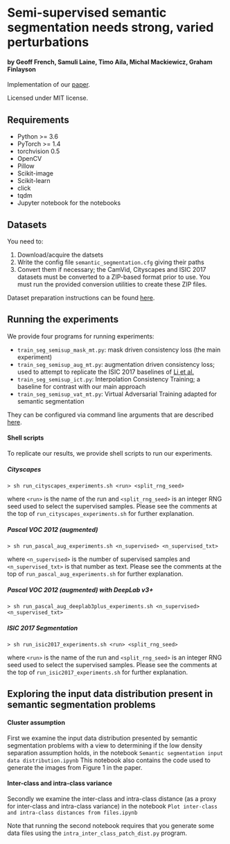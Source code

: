 # Semi-supervised semantic segmentation needs strong, varied perturbations
#### by Geoff French, Samuli Laine, Timo Aila, Michal Mackiewicz, Graham Finlayson
Implementation of our [paper](https://arxiv.org/abs/1906.01916).


Licensed under MIT license.


## Requirements

- Python >= 3.6
- PyTorch >= 1.4
- torchvision 0.5
- OpenCV
- Pillow
- Scikit-image
- Scikit-learn
- click
- tqdm
- Jupyter notebook for the notebooks

## Datasets

You need to:

1. Download/acquire the datsets
2. Write the config file `semantic_segmentation.cfg` giving their paths
3. Convert them if necessary; the CamVid, Cityscapes and ISIC 2017 datasets must be converted
to a ZIP-based format prior to use. You must run the provided conversion utilities to create these ZIP files.

Dataset preparation instructions can be found [here](./DATASETS.md).


## Running the experiments

We provide four programs for running experiments:

- `train_seg_semisup_mask_mt.py`: mask driven consistency loss (the main experiment) 
- `train_seg_semisup_aug_mt.py`: augmentation driven consistency loss; used to attempt to replicate the
 ISIC 2017 baselines of [Li et al.](https://arxiv.org/abs/1808.03887)
- `train_seg_semisup_ict.py`: Interpolation Consistency Training; a baseline for contrast with our main
approach
- `train_seg_semisup_vat_mt.py`: Virtual Adversarial Training adapted for semantic segmentation

They can be configured via command line arguments that are described [here](./CMDLINE_OPTIONS.md).


#### Shell scripts
To replicate our results, we provide shell scripts to run our experiments.

##### Cityscapes
```
> sh run_cityscapes_experiments.sh <run> <split_rng_seed>
```
where `<run>` is the name of the run and `<split_rng_seed>` is an integer RNG seed used to select
the supervised samples. Please see the comments
at the top of `run_cityscapes_experiments.sh` for further explanation.
  
##### Pascal VOC 2012 (augmented)
```
> sh run_pascal_aug_experiments.sh <n_supervised> <n_supervised_txt>
```
where `<n_supervised>` is the number of supervised samples and `<n_supervised_txt>` is that number as text.
Please see the comments at the top of `run_pascal_aug_experiments.sh` for further explanation.

##### Pascal VOC 2012 (augmented) with DeepLab v3+
```
> sh run_pascal_aug_deeplab3plus_experiments.sh <n_supervised> <n_supervised_txt>
```

##### ISIC 2017 Segmentation
```
> sh run_isic2017_experiments.sh <run> <split_rng_seed>
```
where `<run>` is the name of the run and `<split_rng_seed>` is an integer RNG seed used to select
the supervised samples. Please see the comments
at the top of `run_isic2017_experiments.sh` for further explanation.


## Exploring the input data distribution present in semantic segmentation problems

#### Cluster assumption
First we examine the input data distribution presented by semantic segmentation problems
with a view to determining if the low density separation assumption holds,
in the notebook `Semantic segmentation input data distribution.ipynb`
This notebook also contains the code used to generate the images from Figure 1 in the paper.

#### Inter-class and intra-class variance
Secondly we examine the inter-class and intra-class distance (as a proxy for inter-class and intra-class variance)
in the notebook `Plot inter-class and intra-class distances from files.ipynb`

Note that running the second notebook requires that you generate some data files using the
`intra_inter_class_patch_dist.py` program.

